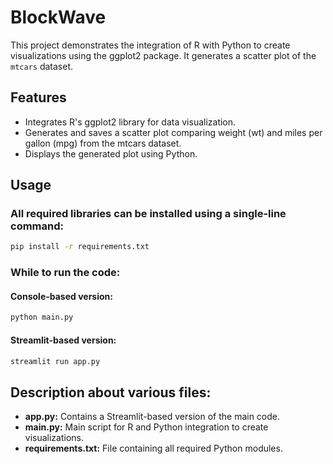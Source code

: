 # BlockWave
This project demonstrates the integration of R with Python to create visualizations using the ggplot2 package. It generates a scatter plot of the `mtcars` dataset.

## Features
- Integrates R's ggplot2 library for data visualization.
- Generates and saves a scatter plot comparing weight (wt) and miles per gallon (mpg) from the mtcars dataset.
- Displays the generated plot using Python.

## Usage
### All required libraries can be installed using a single-line command:
```bash
pip install -r requirements.txt
```

### While to run the code:
#### Console-based version:
```bash
python main.py
```

#### Streamlit-based version:
```bash
streamlit run app.py
```

## Description about various files:
- **app.py:** Contains a Streamlit-based version of the main code.
- **main.py:** Main script for R and Python integration to create visualizations.
- **requirements.txt:** File containing all required Python modules.
